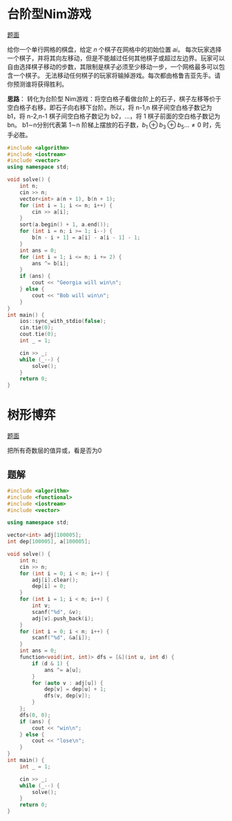 # 台阶型Nim游戏

[题面](http://poj.org/problem?id=1704)

给你一个单行网格的棋盘，给定 𝑛 个棋子在网格中的初始位置 𝑎𝑖。
每次玩家选择一个棋子，并将其向左移动，但是不能越过任何其他棋子或超过左边界。玩家可以自由选择棋子移动的步数，其限制是棋子必须至少移动一步，一个网格最多可以包含一个棋子。
无法移动任何棋子的玩家将输掉游戏。每次都由格鲁吉亚先手。请你预测谁将获得胜利。

**思路**：
转化为台阶型 Nim游戏：将空白格子看做台阶上的石子，棋子左移等价于空白格子右移，即石子向右移下台阶。所以，将 n-1,n 棋子间空白格子数记为 b1，将 n-2,n-1 棋子间空白格子数记为 b2，…，将 1 棋子前面的空白格子数记为 bn。
b1∼n分别代表第 1∼n 阶梯上摆放的石子数，$b_1\oplus b_3 \oplus b_5\dots \neq0$ 时，先手必胜。

```c++
#include <algorithm>
#include <iostream>
#include <vector>
using namespace std;

void solve() {
    int n;
    cin >> n;
    vector<int> a(n + 1), b(n + 1);
    for (int i = 1; i <= n; i++) {
        cin >> a[i];
    }
    sort(a.begin() + 1, a.end());
    for (int i = n; i >= 1; i--) {
        b[n - i + 1] = a[i] - a[i - 1] - 1;
    }
    int ans = 0;
    for (int i = 1; i <= n; i += 2) {
        ans ^= b[i];
    }
    if (ans) {
        cout << "Georgia will win\n";
    } else {
        cout << "Bob will win\n";
    }
}
int main() {
    ios::sync_with_stdio(false);
    cin.tie(0);
    cout.tie(0);
    int _ = 1;

    cin >> _;
    while (_--) {
        solve();
    }
    return 0;
}
```

# 树形博弈

[题面](https://acm.hdu.edu.cn/showproblem.php?pid=5996)

把所有奇数层的值异或，看是否为0

## 题解

```c++
#include <algorithm>
#include <functional>
#include <iostream>
#include <vector>

using namespace std;

vector<int> adj[100005];
int dep[100005], a[100005];

void solve() {
    int n;
    cin >> n;
    for (int i = 0; i < n; i++) {
        adj[i].clear();
        dep[i] = 0;
    }
    for (int i = 1; i < n; i++) {
        int v;
        scanf("%d", &v);
        adj[v].push_back(i);
    }
    for (int i = 0; i < n; i++) {
        scanf("%d", &a[i]);
    }
    int ans = 0;
    function<void(int, int)> dfs = [&](int u, int d) {
        if (d & 1) {
            ans ^= a[u];
        }
        for (auto v : adj[u]) {
            dep[v] = dep[u] + 1;
            dfs(v, dep[v]);
        }
    };
    dfs(0, 0);
    if (ans) {
        cout << "win\n";
    } else {
        cout << "lose\n";
    }
}
int main() {
    int _ = 1;

    cin >> _;
    while (_--) {
        solve();
    }
    return 0;
}
```

